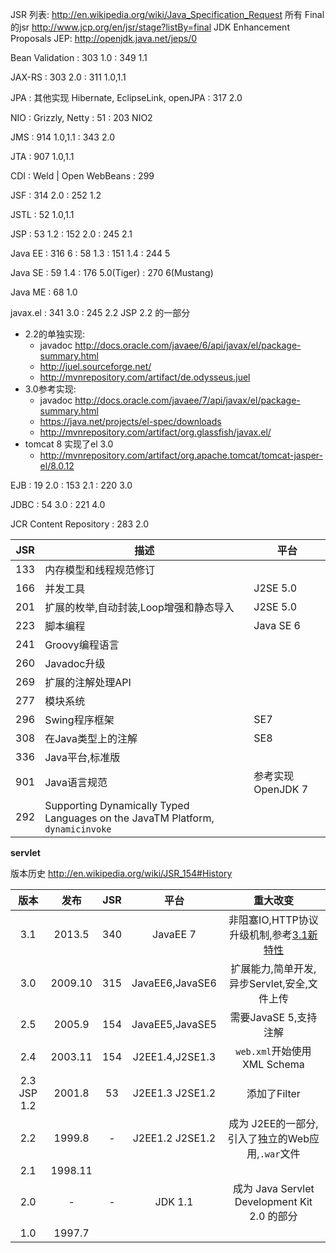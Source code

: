 JSR 列表: http://en.wikipedia.org/wiki/Java_Specification_Request
所有 Final 的jsr http://www.jcp.org/en/jsr/stage?listBy=final
JDK Enhancement Proposals JEP: http://openjdk.java.net/jeps/0

Bean Validation
: 303 1.0
: 349 1.1

JAX-RS
: 303 2.0
: 311 1.0,1.1

JPA
: 其他实现 Hibernate, EclipseLink, openJPA
: 317 2.0

NIO
: Grizzly, Netty
: 51
: 203 NIO2

JMS
: 914 1.0,1.1
: 343 2.0

JTA
: 907 1.0,1.1

CDI
: Weld | Open WebBeans
: 299

JSF
: 314 2.0
: 252 1.2

JSTL
: 52 1.0,1.1

JSP
: 53 1.2
: 152 2.0
: 245 2.1

Java EE
: 316 6
: 58 1.3
: 151 1.4
: 244 5

Java SE
: 59 1.4
: 176 5.0(Tiger)
: 270 6(Mustang)

Java ME
: 68 1.0

javax.el
: 341 3.0
: 245 2.2 JSP 2.2 的一部分

- 2.2的单独实现:
  - javadoc http://docs.oracle.com/javaee/6/api/javax/el/package-summary.html
  - http://juel.sourceforge.net/
  - http://mvnrepository.com/artifact/de.odysseus.juel
- 3.0参考实现:
  - javadoc http://docs.oracle.com/javaee/7/api/javax/el/package-summary.html
  - https://java.net/projects/el-spec/downloads
  - http://mvnrepository.com/artifact/org.glassfish/javax.el/
- tomcat 8 实现了el 3.0
  - http://mvnrepository.com/artifact/org.apache.tomcat/tomcat-jasper-el/8.0.12

EJB
: 19 2.0
: 153 2.1
: 220 3.0

JDBC
: 54 3.0
: 221 4.0

JCR Content Repository
: 283 2.0

| JSR | 描述                                                                           | 平台               |
| --- | ------------------------------------------------------------------------------ | ------------------ |
| 133 | 内存模型和线程规范修订                                                         |
| 166 | 并发工具                                                                       | J2SE 5.0           |
| 201 | 扩展的枚举,自动封装,Loop增强和静态导入                                         | J2SE 5.0           |
| 223 | 脚本编程                                                                       | Java SE 6          |
| 241 | Groovy编程语言                                                                 |
| 260 | Javadoc升级                                                                    |
| 269 | 扩展的注解处理API                                                              |
| 277 | 模块系统                                                                       |
| 296 | Swing程序框架                                                                  | SE7                |
| 308 | 在Java类型上的注解                                                             | SE8                |
| 336 | Java平台,标准版                                                                |
| 901 | Java语言规范                                                                   | 参考实现 OpenJDK 7 |
| 292 | Supporting Dynamically Typed Languages on the JavaTM Platform, `dynamicinvoke` |

**servlet**

版本历史 http://en.wikipedia.org/wiki/JSR_154#History

|    版本     |  发布   | JSR |      平台       |                            重大改变                             |
| :---------: | :-----: | :-: | :-------------: | :-------------------------------------------------------------: |
|     3.1     | 2013.5  | 340 |    JavaEE 7     | 非阻塞IO,HTTP协议升级机制,参考[3.1新特性][whats-new-in-servlet] |
|     3.0     | 2009.10 | 315 | JavaEE6,JavaSE6 |           扩展能力,简单开发,异步Servlet,安全,文件上传           |
|     2.5     | 2005.9  | 154 | JavaEE5,JavaSE5 |                      需要JavaSE 5,支持注解                      |
|     2.4     | 2003.11 | 154 | J2EE1.4,J2SE1.3 |                  `web.xml`开始使用 XML Schema                   |
| 2.3 JSP 1.2 | 2001.8  | 53  | J2EE1.3 J2SE1.2 |                          添加了Filter                           |
|     2.2     | 1999.8  |  -  | J2EE1.2 J2SE1.2 |        成为 J2EE的一部分,引入了独立的Web应用,`.war`文件         |
|     2.1     | 1998.11 |
|     2.0     |    -    |  -  |     JDK 1.1     |          成为 Java Servlet Development Kit 2.0 的部分           |
|     1.0     | 1997.7  |

[whats-new-in-servlet]: https://blogs.oracle.com/arungupta/entry/what_s_new_in_servlet
